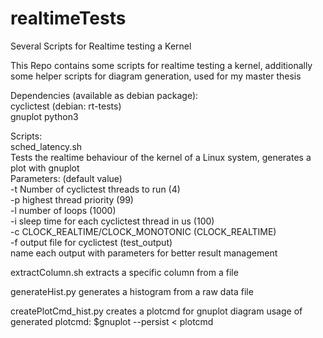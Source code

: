 # realtimeTests
Several Scripts for Realtime testing a Kernel

This Repo contains some scripts for realtime testing a kernel,
additionally some helper scripts for diagram generation, used for my master thesis

Dependencies (available as debian package):  
cyclictest (debian: rt-tests)  
gnuplot 
python3

Scripts:  
sched_latency.sh  
Tests the realtime behaviour of the kernel of a Linux system, generates a plot with gnuplot  
Parameters:  (default value)  
	-t Number of cyclictest threads to run (4)  
	-p highest thread priority (99)  
	-l number of loops (1000)  
	-i sleep time for each cyclictest thread in us (100)  
	-c CLOCK_REALTIME/CLOCK_MONOTONIC (CLOCK_REALTIME)  
	-f output file for cyclictest (test_output)  
		name each output with parameters for better result management  


extractColumn.sh
	extracts a specific column from a file

generateHist.py
	generates a histogram from a raw data file

createPlotCmd_hist.py
	creates a plotcmd for gnuplot diagram
	usage of generated plotcmd:
	$gnuplot --persist < plotcmd